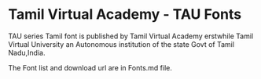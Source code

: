 # Tamil Virtual Academy - TAU Fonts


TAU series Tamil font is published by Tamil Virtual Academy
erstwhile Tamil Virtual University an Autonomous institution
of the state Govt of Tamil Nadu,India.

The Font list and download url are in Fonts.md file.
